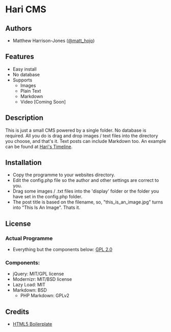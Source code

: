 # Hari CMS #

## Authors

* Matthew Harrison-Jones ([@matt_hojo](http://twitter.com/matt_hojo))

## Features

* Easy install
* No database
* Supports
	* Images
	* Plain Text
	* Markdown
	* Video [Coming Soon]
	

## Description

This is just a small CMS powered by a single folder. No database is required. 
All you do is drag and drop images / text files into the directory you choose, and that's it. Text posts can include Markdown too.
An example can be found at [Hari's Timeline](http://hari.matthojo.co.uk/).

## Installation

* Copy the programme to your websites directory.
* Edit the config.php file so the author and other settings are correct to you.
* Drag some images / .txt files into the 'display' folder or the folder you have set in the config.php folder.
* The post title is based on the filename, so, "this_is_an_image.jpg" turns into "This Is An Image".
Thats it.

## License

### Actual Programme

* Everything but the components below: [GPL 2.0](http://www.opensource.org/licenses/gpl-2.0.php)

### Components:

* jQuery: MIT/GPL license
* Modernizr: MIT/BSD license
* Lazy Load: MIT
* Markdown: BSD
	* PHP Markdown: GPLv2

## Credits

* [HTML5 Boilerplate](http://html5boilerplate.com/)